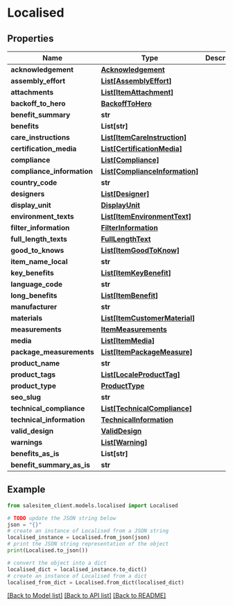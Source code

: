 # Localised


## Properties

Name | Type | Description | Notes
------------ | ------------- | ------------- | -------------
**acknowledgement** | [**Acknowledgement**](Acknowledgement.md) |  | [optional] 
**assembly_effort** | [**List[AssemblyEffort]**](AssemblyEffort.md) |  | [optional] 
**attachments** | [**List[ItemAttachment]**](ItemAttachment.md) |  | [optional] 
**backoff_to_hero** | [**BackoffToHero**](BackoffToHero.md) |  | [optional] 
**benefit_summary** | **str** |  | [optional] 
**benefits** | **List[str]** |  | [optional] 
**care_instructions** | [**List[ItemCareInstruction]**](ItemCareInstruction.md) |  | [optional] 
**certification_media** | [**List[CertificationMedia]**](CertificationMedia.md) |  | [optional] 
**compliance** | [**List[Compliance]**](Compliance.md) |  | [optional] 
**compliance_information** | [**List[ComplianceInformation]**](ComplianceInformation.md) |  | [optional] 
**country_code** | **str** |  | [optional] 
**designers** | [**List[Designer]**](Designer.md) |  | [optional] 
**display_unit** | [**DisplayUnit**](DisplayUnit.md) |  | [optional] 
**environment_texts** | [**List[ItemEnvironmentText]**](ItemEnvironmentText.md) |  | [optional] 
**filter_information** | [**FilterInformation**](FilterInformation.md) |  | [optional] 
**full_length_texts** | [**FullLengthText**](FullLengthText.md) |  | [optional] 
**good_to_knows** | [**List[ItemGoodToKnow]**](ItemGoodToKnow.md) |  | [optional] 
**item_name_local** | **str** |  | [optional] 
**key_benefits** | [**List[ItemKeyBenefit]**](ItemKeyBenefit.md) |  | [optional] 
**language_code** | **str** |  | [optional] 
**long_benefits** | [**List[ItemBenefit]**](ItemBenefit.md) |  | [optional] 
**manufacturer** | **str** |  | [optional] 
**materials** | [**List[ItemCustomerMaterial]**](ItemCustomerMaterial.md) |  | [optional] 
**measurements** | [**ItemMeasurements**](ItemMeasurements.md) |  | [optional] 
**media** | [**List[ItemMedia]**](ItemMedia.md) |  | [optional] 
**package_measurements** | [**List[ItemPackageMeasure]**](ItemPackageMeasure.md) |  | [optional] 
**product_name** | **str** |  | [optional] 
**product_tags** | [**List[LocaleProductTag]**](LocaleProductTag.md) |  | [optional] 
**product_type** | [**ProductType**](ProductType.md) |  | [optional] 
**seo_slug** | **str** |  | [optional] 
**technical_compliance** | [**List[TechnicalCompliance]**](TechnicalCompliance.md) |  | [optional] 
**technical_information** | [**TechnicalInformation**](TechnicalInformation.md) |  | [optional] 
**valid_design** | [**ValidDesign**](ValidDesign.md) |  | [optional] 
**warnings** | [**List[Warning]**](Warning.md) |  | [optional] 
**benefits_as_is** | **List[str]** |  | [optional] 
**benefit_summary_as_is** | **str** |  | [optional] 

## Example

```python
from salesitem_client.models.localised import Localised

# TODO update the JSON string below
json = "{}"
# create an instance of Localised from a JSON string
localised_instance = Localised.from_json(json)
# print the JSON string representation of the object
print(Localised.to_json())

# convert the object into a dict
localised_dict = localised_instance.to_dict()
# create an instance of Localised from a dict
localised_from_dict = Localised.from_dict(localised_dict)
```
[[Back to Model list]](../README.md#documentation-for-models) [[Back to API list]](../README.md#documentation-for-api-endpoints) [[Back to README]](../README.md)


